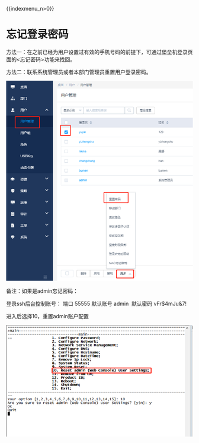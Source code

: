 {{indexmenu_n>0}}

# 忘记登录密码

方法一：在之前已经为用户设置过有效的手机号码的前提下，可通过堡垒机登录页面的\<忘记密码\>功能来找回。

方法二：联系系统管理员或者本部门管理员重置用户登录密码。

![](/images/faq_super/忘记密码-运维人员.png)

备注：如果是admin忘记密码：

登录ssh后台控制账号： 端口 55555 默认账号 admin  默认密码 vFr$4mJu&7\!

进入后选择10，重置admin账户配置

![](/images/faq_super/重置admin账户配置.png)
